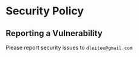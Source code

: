 # Security Policy

## Reporting a Vulnerability

Please report security issues to `dleitee@gmail.com`
